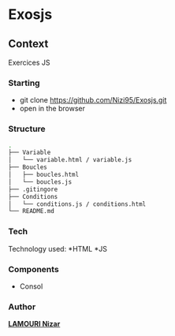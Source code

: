 # Exosjs

## Context
Exercices JS

### Starting
* git clone https://github.com/Nizi95/Exosjs.git
* open in the browser

### Structure
```bash
.
├── Variable
│   └── variable.html / variable.js
├── Boucles
│   ├── boucles.html
│   └── boucles.js
├── .gitingore
├── Conditions
│   └── conditions.js / conditions.html
└── README.md

```
### Tech
  Technology used:
    *HTML
    *JS

### Components
 * Consol

### Author
[**LAMOURI Nizar**](https://github.com/Nizi95)

